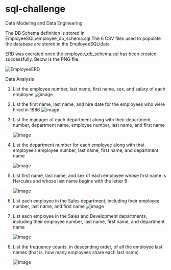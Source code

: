# sql-challenge

Data Modeling and Data Engineering

The DB Schema definition is stored in EmployeeSQL\employee_db_schema.sql
The 6 CSV files used to populate the database are stored in the EmployeeSQL\data

ERD was excrated once the employee_db_schema.sql has been created successfully. Below is the PNG file. 

![EmployeeERD](https://github.com/MdataHolman/sql-challenge/assets/147290574/b94b703c-adea-4dbd-b09a-884aaced0ac9)

Data Analysis 
1. List the employee number, last name, first name, sex, and salary of each employee
   ![image](https://github.com/MdataHolman/sql-challenge/assets/147290574/54669001-e5cc-4be7-b918-8d27b5ba36ac)

2. List the first name, last name, and hire date for the employees who were hired in 1986
   ![image](https://github.com/MdataHolman/sql-challenge/assets/147290574/29855ee4-2f5e-4c44-b627-b28fd23582ca)

3. List the manager of each department along with their department number, department name, employee number, last name, and first name
   
   ![image](https://github.com/MdataHolman/sql-challenge/assets/147290574/820efd6b-ae83-421c-b9fd-97722eb7f6c7)

4. List the department number for each employee along with that employee’s employee number, last name, first name, and department name

   ![image](https://github.com/MdataHolman/sql-challenge/assets/147290574/eb13bc44-be1a-4e77-8bcd-b095dbe1b0d2)

5. List first name, last name, and sex of each employee whose first name is Hercules and whose last name begins with the letter B
   
   ![image](https://github.com/MdataHolman/sql-challenge/assets/147290574/931fc89f-2891-4ca2-9b5b-824045f653ce)

6. List each employee in the Sales department, including their employee number, last name, and first name
   ![image](https://github.com/MdataHolman/sql-challenge/assets/147290574/1a3329c5-0998-41ed-81de-64508090e04f)

7. List each employee in the Sales and Development departments, including their employee number, last name, first name, and department name
    
   ![image](https://github.com/MdataHolman/sql-challenge/assets/147290574/eba84cdc-24e8-44c9-904e-fbfa84e22b7b)

8. List the frequency counts, in descending order, of all the employee last names (that is, how many employees share each last name)
    
   ![image](https://github.com/MdataHolman/sql-challenge/assets/147290574/ddd8c7d9-0d3e-4421-a8c7-083d308ebabc)
